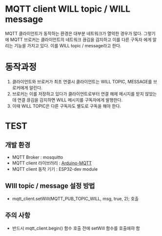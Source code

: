 # MQTT client WILL topic / WILL message
MQTT 클라이언트가 동작하는 환경은 대부분 네트워크가 열악한 경우가 많다.
그렇기에 MQTT 브로커는 클라이언트의 네트워크 끊김을 감지하고 이를 다른 구독자 에게 알리는 기능을 가지고 있다.
이를 WILL topic / message라고 한다.

# 동작과정
1. 클라이언트와 브로커가 최초 연결시 클라이언트는 WILL TOPIC, MESSAGE를 브로커에게 알린다.
2. 브로커는 이를 저장하고 있다가 클라이언트로부터 연결 해체 메시지를 받지 않았는데 연결 끊김을 감지하면 WILL 메시지를 구독자에게 발행한다.
3. 이때 WILL TOPIC은 다른 구독자도 별도로 구독을 해야 한다.

# TEST
## 개발 환경
- MQTT Broker : mosquitto
- MQTT client 라이브러리 : [Arduino-MQTT](https://github.com/256dpi/arduino-mqtt)
- MQTT client 동작 기기 : ESP32-dev module

## WIll topic / message 설정 방법
- mqtt_client.setWill(MQTT_PUB_TOPIC_WILL, msg, true, 2); 호출

## 주의 사항
- 반드시 mqtt_client.begin() 함수 호출 전에 setWill 함수를 호출애햐 함
